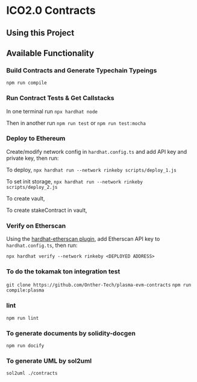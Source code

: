 # ICO2.0 Contracts

## Using this Project

## Available Functionality

### Build Contracts and Generate Typechain Typeings

`npm run compile`

### Run Contract Tests & Get Callstacks

In one terminal run `npx hardhat node`

Then in another run `npm run test` or `npm run test:mocha`

### Deploy to Ethereum

Create/modify network config in `hardhat.config.ts` and add API key and private key, then run:

To deploy,
`npx hardhat run --network rinkeby scripts/deploy_1.js`

To set init storage,
`npx hardhat run --network rinkeby scripts/deploy_2.js`

To create vault,


To create stakeContract in vault,


### Verify on Etherscan

Using the [hardhat-etherscan plugin](https://hardhat.org/plugins/nomiclabs-hardhat-etherscan.html), add Etherscan API key to `hardhat.config.ts`, then run:

`npx hardhat verify --network rinkeby <DEPLOYED ADDRESS>`

### To do the tokamak ton integration test
`git clone https://github.com/Onther-Tech/plasma-evm-contracts`
`npm run compile:plasma`

### lint
`npm run lint`

### To generate documents by solidity-docgen
`npm run docify`


### To generate UML by sol2uml
`sol2uml ./contracts`

